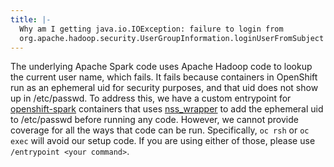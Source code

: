 ```yaml
---
title: |-
  Why am I getting java.io.IOException: failure to login from
  org.apache.hadoop.security.UserGroupInformation.loginUserFromSubject ?
---
```


The underlying Apache Spark code uses Apache Hadoop code to lookup the current user name, which fails. It fails because containers in OpenShift run as an ephemeral uid for security purposes, and that uid does not show up in /etc/passwd. To address this, we have a custom entrypoint for [openshift-spark](https://hub.docker.com/r/radanalyticsio/openshift-spark/) containers that uses [nss_wrapper](https://cwrap.org/nss_wrapper.html) to add the ephemeral uid to /etc/passwd before running any code. However, we cannot provide coverage for all the ways that code can be run. Specifically, `oc rsh` or `oc exec` will avoid our setup code. If you are using either of those, please use `/entrypoint <your command>`.
